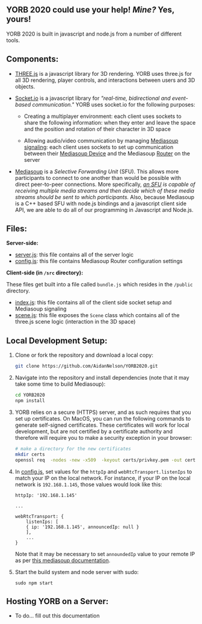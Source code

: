 ## YORB 2020 could use **your** help!  *Mine?*  Yes, yours!  

YORB 2020 is built in javascript and node.js from a number of different tools.

## Components:

* [THREE.js](https://threejs.org/) is a javascript library for 3D rendering. YORB uses three.js for all 3D rendering, player controls, and interactions between users and 3D objects.

* [Socket.io](https://socket.io/) is a javascript library for *"real-time, bidirectional and event-based communication."*  YORB uses socket.io for the following purposes:
    * Creating a multiplayer environment: each client uses sockets to share the following information: when they enter and leave the space and the position and rotation of their character in 3D space
      
    * Allowing audio/video communication by managing [Mediasoup signaling](https://mediasoup.org/documentation/v3/communication-between-client-and-server): each client uses sockets to set up communication between their [Mediasoup Device](https://mediasoup.org/documentation/v3/mediasoup-client/api/#Device) and the Mediasoup [Router](https://mediasoup.org/documentation/v3/mediasoup/api/#Router) on the server

* [Mediasoup](https://mediasoup.org/) is a *Selective Forwarding Unit* (SFU). This allows more participants to connect to one another than would be possible with direct peer-to-peer connections.  More specifically, *[an SFU](https://webrtcglossary.com/sfu/) is capable of receiving multiple media streams and then decide which of these media streams should be sent to which participants.*   Also, because Mediasoup is a C++ based SFU with node.js bindings and a javascript client side API, we are able to do all of our programming in Javascript and Node.js.

## Files:

**Server-side:**

* [server.js](/server.js): this file contains all of the server logic
* [config.js](/config.js): this file contains Mediasoup Router configuration settings

**Client-side (in `/src` directory):**

These files get built into a file called `bundle.js` which resides in the `/public` directory.

* [index.js](/src/index.js): this file contains all of the client side socket setup and Mediasoup signaling
* [scene.js](/src/scene.js): this file exposes the `Scene` class which contains all of the three.js scene logic (interaction in the 3D space)

## Local Development Setup:


1. Clone or fork the repository and download a local copy:
    ```bash
    git clone https://github.com/AidanNelson/YORB2020.git
    ```
2. Navigate into the repository and install dependencies (note that it may take some time to build Mediasoup):
    ```bash
    cd YORB2020
    npm install
    ```
3. YORB relies on a secure (HTTPS) server, and as such requires that you set up certificates.  On MacOS, you can run the following commands to generate self-signed certificates.  These certificates will work for local development, but are not certified by a certificate authority and therefore will require you to make a security exception in your browser:
    ```bash
    # make a directory for the new certificates
    mkdir certs 
    openssl req  -nodes -new -x509  -keyout certs/privkey.pem -out certs/fullchain.pem
    ```
    
4. In [config.js](/config.js), set values for the `httpIp` and `webRtcTransport.listenIps` to match your IP on the local network.  For instance, if your IP on the local network is `192.168.1.145`, those values would look like this:

    ```
    httpIp: '192.168.1.145'  

    ...

    webRtcTransport: {
        listenIps: [
        { ip: '192.168.1.145', announcedIp: null } 
        ],
        ...
    }
    ```
    Note that it may be necessary to set `announdedIp` value to your remote IP as per [this mediasoup documentation](https://mediasoup.org/documentation/v3/mediasoup/api/#TransportListenIp).

5. Start the build system and node server with sudo:
    ```
    sudo npm start
    ```


## Hosting YORB on a Server:

* To do... fill out this documentation